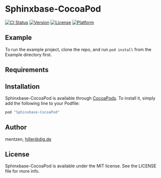 # Sphinxbase-CocoaPod

[![CI Status](http://img.shields.io/travis/mentzen/Sphinxbase-CocoaPod.svg?style=flat)](https://travis-ci.org/mentzen/Sphinxbase-CocoaPod)
[![Version](https://img.shields.io/cocoapods/v/Sphinxbase-CocoaPod.svg?style=flat)](http://cocoapods.org/pods/Sphinxbase-CocoaPod)
[![License](https://img.shields.io/cocoapods/l/Sphinxbase-CocoaPod.svg?style=flat)](http://cocoapods.org/pods/Sphinxbase-CocoaPod)
[![Platform](https://img.shields.io/cocoapods/p/Sphinxbase-CocoaPod.svg?style=flat)](http://cocoapods.org/pods/Sphinxbase-CocoaPod)

## Example

To run the example project, clone the repo, and run `pod install` from the Example directory first.

## Requirements

## Installation

Sphinxbase-CocoaPod is available through [CocoaPods](http://cocoapods.org). To install
it, simply add the following line to your Podfile:

```ruby
pod "Sphinxbase-CocoaPod"
```

## Author

mentzen, hiller@dig.de

## License

Sphinxbase-CocoaPod is available under the MIT license. See the LICENSE file for more info.
